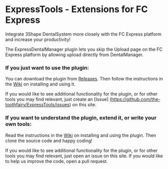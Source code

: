 # ExpressTools - Extensions for FC Express

Integrate 3Shape DentalSystem more closely with the FC Express platform and increase your productivity!

The ExpressDentalManager plugin lets you skip the Upload page on the FC Express platform by allowing upload directly from DentalManager.

### If you just want to use the plugin:

You can download the plugin from [Releases](https://github.com/the-toothfairy/ExpressTools/releases). Then follow the instructions in the [Wiki](https://github.com/the-toothfairy/ExpressTools/wiki/) on installing and using it. 

If you would like to see additional functionality for the plugin, or for other tools you may find relevant, just create an [Issue] (https://github.com/the-toothfairy/ExpressTools/issues) on this site.

### If you want to understand the plugin, extend it, or write your own tools:

Read the instructions in the [Wiki](https://github.com/the-toothfairy/ExpressTools/wiki/) on installing and using the plugin. Then clone the source code and happy coding!

If you would like to see additional functionality for the plugin, or for other tools you may find relevant, just open an issue on this site. If you would like to help us improve the code, open a pull request.
